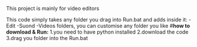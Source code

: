 
This project is mainly for video editors

This code simply takes any folder you drag into Run.bat and adds inside it:
-Edit
-Suond 
-Videos
folders, you can customise any folder you like
#**how to download & Run:**
1.you need to have python installed
2.download the code 
3.drag you folder into the Run.bat


